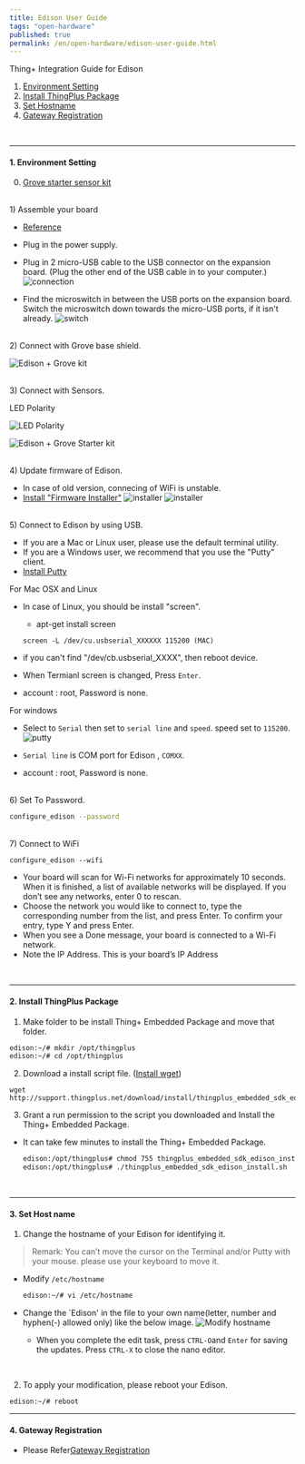 ```yaml
---
title: Edison User Guide
tags: "open-hardware"
published: true
permalink: /en/open-hardware/edison-user-guide.html
---
```


Thing+ Integration Guide for Edison
<div id='id-setting'></div>

1. [Environment Setting](#id-setting)
2. [Install ThingPlus Package](#id-package)
3. [Set Hostname](#id-hostname)
4. [Gateway Registration](#id-register)

<br/>

---

#### 1. Environment Setting

0) [Grove starter sensor kit](http://www.seeedstudio.com/depot/Grove-Starter-Kit-for-Arduino-p-1855.html)

<br/>
1) Assemble your board

- [Reference](https://software.intel.com/en-us/articles/assemble-intel-edison-on-the-arduino-board)
- Plug in the power supply. 
- Plug in 2 micro-USB cable to the USB connector on the expansion board. (Plug the other end of the USB cable in to your computer.)
  ![connection](/assets/edison_connect.png)

- Find the microswitch in between the USB ports on the expansion board. Switch the microswitch down towards the micro-USB ports, if it isn't already.
  ![switch](/assets/edison_ext.png)

<br/>
2) Connect with Grove base shield.

![Edison + Grove kit](/assets/edison_base.png)
   
<br/>
3) Connect with Sensors. 

<p class="dwExpand"> LED Polarity </p>

![LED Polarity](/assets/led.png)

<div class="dwExpand2"></div>

![Edison + Grove Starter kit](/assets/edison_sensor.png)

<br/>
4) Update firmware of Edison.
  
- In case of old version, connecing of WiFi is unstable.
- [Install "Firmware Installer"](https://software.intel.com/en-us/iot/software/installers)
  ![installer](/assets/intel_installer.png)
  ![installer](/assets/intel_installer2.png)

<br/>
5) Connect to Edison by using USB.

- If you are a Mac or Linux user, please use the default terminal utility.
- If you are a Windows user, we recommend that you use the "Putty" client.
- [Install Putty](http://the.earth.li/~sgtatham/putty/latest/x86/putty.exe)

<p class="dwExpand"> For Mac OSX and Linux</p>

- In case of Linux, you should be install "screen".
  - apt-get install screen

  ```
  screen -L /dev/cu.usbserial_XXXXXX 115200 (MAC)
  ```

- if you can't find "/dev/cb.usbserial_XXXX", then reboot device.
- When Termianl screen is changed, Press `Enter`.
- account : root, Password is none.

<div class="dwExpand2"></div>

<p class="dwExpand"> For windows</p>

- Select to `Serial` then set to `serial line` and `speed`. speed set to `115200`.
![putty](/assets/putty.png)

- `Serial line` is COM port for Edison , `COMXX`.
- account : root, Password is none.

<div class="dwExpand2"></div>


<br/>
6) Set To Password.

``` bash
configure_edison --password
```

<br/>
7) Connect to WiFi

```
configure_edison --wifi
```

- Your board will scan for Wi-Fi networks for approximately 10 seconds. When it is finished, a list of available networks will be displayed. If you don’t see any networks, enter 0 to rescan.
- Choose the network you would like to connect to, type the corresponding number from the list, and press Enter. To confirm your entry, type Y and press Enter.
- When you see a Done message, your board is connected to a Wi-Fi network.
- Note the IP Address. This is your board’s IP Address

<div id='id-package'></div>
 
<br/>

---

#### 2. Install ThingPlus Package

1) Make folder to be install Thing+ Embedded Package and move that folder.
   
```bash
edison:~/# mkdir /opt/thingplus
edison:~/# cd /opt/thingplus
```

2) Download a install script file. ([Install wget](/en/help/faq.html#install_wget))

```
wget http://support.thingplus.net/download/install/thingplus_embedded_sdk_edison_install.sh
```

3) Grant a run permission to the script you downloaded and Install the Thing+ Embedded Package.

- It can take few minutes to install the Thing+ Embedded Package.

  ```bash
  edison:/opt/thingplus# chmod 755 thingplus_embedded_sdk_edison_install.sh
  edison:/opt/thingplus# ./thingplus_embedded_sdk_edison_install.sh
  ```

<div id='id-hostname'></div>

<br/>

---

#### 3. Set Host name

1) Change the hostname of your Edison for identifying it.

> Remark: You can’t move the cursor on the Terminal and/or Putty with your mouse. please use your keyboard to move it.

- Modify `/etc/hostname`

  ```bash
  edison:~/# vi /etc/hostname
  ```

- Change the `Edison' in the file to your own name(letter, number and hyphen(-) allowed only) like the below image.
  ![Modify hostname](/assets/vi_hostname.png)

  - When you complete the edit task, press `CTRL-O`and `Enter` for saving the updates. Press `CTRL-X` to close the nano editor.

<br/>

2) To apply your modification, please reboot your Edison.

```
edison:~/# reboot
```


<div id='id-register'></div>

---

#### 4. Gateway Registration

- Please Refer[Gateway Registration](/en/user-guide/registration.html#id-gateway) 


<div class='scrolltop'>
    <div class='scroll icon'><i class="fa fa-arrow-circle-up"></i></div>
</div>

